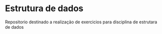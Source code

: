 # Estrutura de dados
Repositorio destinado a realização de exercicios para disciplina de estrutara de dados
